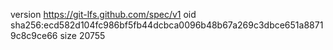 version https://git-lfs.github.com/spec/v1
oid sha256:ecd582d104fc986bf5fb44dcbca0096b48b67a269c3dbce651a88719c8c9ce66
size 20755
